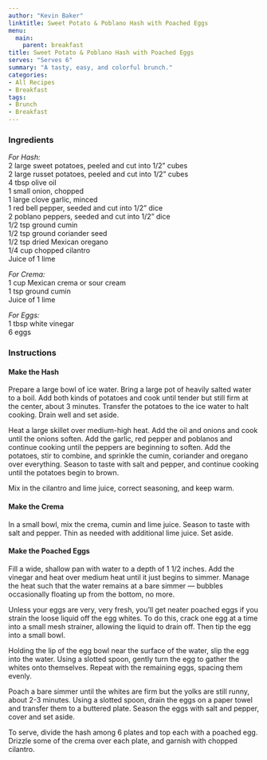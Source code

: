 ```yaml
---
author: "Kevin Baker"
linktitle: Sweet Potato & Poblano Hash with Poached Eggs
menu:
  main:
    parent: breakfast
title: Sweet Potato & Poblano Hash with Poached Eggs
serves: "Serves 6"
summary: "A tasty, easy, and colorful brunch."
categories:
- All Recipes
- Breakfast
tags:
- Brunch
- Breakfast
---
```

### Ingredients

<div class="ingredient-list">

*For Hash:*  
2 large sweet potatoes, peeled and cut into 1/2” cubes  
2 large russet potatoes, peeled and cut into 1/2” cubes  
4 tbsp olive oil  
1 small onion, chopped  
1 large clove garlic, minced  
1 red bell pepper, seeded and cut into 1/2” dice  
2 poblano peppers, seeded and cut into 1/2” dice  
1/2 tsp ground cumin  
1/2 tsp ground coriander seed  
1/2 tsp dried Mexican oregano  
1/4 cup chopped cilantro  
Juice of 1 lime  
  
*For Crema:*  
1 cup Mexican crema or sour cream  
1 tsp ground cumin  
Juice of 1 lime  

*For Eggs:*  
1 tbsp white vinegar  
6 eggs  

</div>

### Instructions
#### Make the Hash
Prepare a large bowl of ice water. Bring a large pot of heavily salted water to a boil. Add both kinds of potatoes and cook until tender but still firm at the center, about 3 minutes. Transfer the potatoes to the ice water to halt cooking. Drain well and set aside.

Heat a large skillet over medium-high heat. Add the oil and onions and cook until the onions soften. Add the garlic, red pepper and poblanos and continue cooking until the peppers are beginning to soften. Add the potatoes, stir to combine, and sprinkle the cumin, coriander and oregano over everything. Season to taste with salt and pepper, and continue cooking until the potatoes begin to brown.

Mix in the cilantro and lime juice, correct seasoning, and keep warm.

#### Make the Crema
In a small bowl, mix the crema, cumin and lime juice. Season to taste with salt and pepper.  Thin as needed with additional lime juice. Set aside.

#### Make the Poached Eggs
Fill a wide, shallow pan with water to a depth of 1 1/2 inches. Add the vinegar and heat over medium heat until it just begins to simmer.  Manage the heat such that the water remains at a bare simmer — bubbles occasionally floating up from the bottom, no more.

Unless your eggs are very, very fresh, you’ll get neater poached eggs if you strain the loose liquid off the egg whites.  To do this, crack one egg at a time into a small mesh strainer, allowing the liquid to drain off.  Then tip the egg into a small bowl.

Holding the lip of the egg bowl near the surface of the water, slip the egg into the water. Using a slotted spoon, gently turn the egg to gather the whites onto themselves.  Repeat with the remaining eggs, spacing them evenly.

Poach a bare simmer until the whites are firm but the yolks are still runny, about 2-3 minutes. Using a slotted spoon, drain the eggs on a paper towel and transfer them to a buttered plate.  Season the eggs with salt and pepper, cover and set aside. 

To serve, divide the hash among 6 plates and top each with a poached egg. Drizzle some of the crema over each plate, and garnish with chopped cilantro.